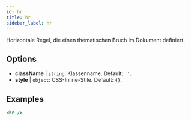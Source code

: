 ```yaml
---
id: hr
title: hr
sidebar_label: hr
---
```


Horizontale Regel, die einen thematischen Bruch im Dokument definiert.

## Options

* __className__ | `string`: Klassenname. Default: `''`.
* __style__ | `object`: CSS-Inline-Stile. Default: `{}`.


## Examples

```jsx live
<hr />
```

